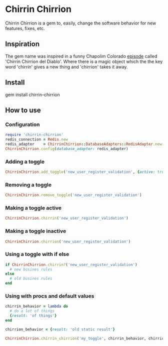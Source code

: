# Chirrin Chirrion
Chirrin Chirrion is a gem to, easily, change the software behavior for new features, fixes, etc.

## Inspiration
The gem name was inspired in a funny Chapolim Colorado [episode](https://youtu.be/dzgrex7g_zY) called 'Chirrin Chirrion del Diablo'.
Where there is a magic object which the the key word 'chirrin' gives a new thing and 'chirrion' takes it away.

## Install

   gem install chirrin-chirrion

## How to use

### Configuration

```ruby
require 'chirrin-chirrion'
redis_connection = Redis.new
redis_adapter    = ChirrinChirrion::DatabaseAdapters::RedisAdapter.new(redis_connection)
ChirrinChirrion.config(database_adapter: redis_adapter)
```

### Adding a toggle
```ruby
ChirrinChirrion.add_toggle('new_user_register_validation', {active: true, description: 'When this is active, gender, age and phone number are not required'})
```

### Removing a toggle
```ruby
ChirrinChirrion.remove_toggle('new_user_register_validation')
```

### Making a toggle active
```ruby
ChirrinChirrion.chirrin('new_user_register_validation')
```

### Making a toggle inactive
```ruby
ChirrinChirrion.chirrion('new_user_register_validation')
```

### Using a toggle with if else
```ruby
if ChirrinChirrion.chirrin?('new_user_register_validation')
  # new busines rules
else
  # old busines rules
end
```

### Using with procs and default values
```ruby
chirrin_behavior = lambda do
  # do a lot of things
  {result: 'of things'}
end

chirrion_behavior = {result: 'old static result'}

ChirrinChirrion.chirrin_chirrion('my_toggle', chirrin_behavior, chirrion_behavior)
```
